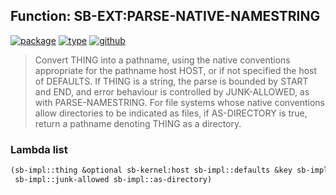 ## Function: SB-EXT:PARSE-NATIVE-NAMESTRING
[![package](https://img.shields.io/badge/Package-SB--EXT-5f9ea0.svg?style=social&colorA=999999)](../) [![type](https://img.shields.io/badge/Type-Function-5f9ea0.svg?style=social&colorA=999999)](../#function) [![github](https://img.shields.io/badge/GitHub-View_the_source-5f9ea0.svg?style=social&colorA=999999&logo=github)](https://github.com/sbcl/sbcl/blob/master/src/code/target-pathname.lisp/) 

> Convert THING into a pathname, using the native conventions
> appropriate for the pathname host HOST, or if not specified the
> host of DEFAULTS.  If THING is a string, the parse is bounded by
> START and END, and error behaviour is controlled by JUNK-ALLOWED,
> as with PARSE-NAMESTRING.  For file systems whose native
> conventions allow directories to be indicated as files, if
> AS-DIRECTORY is true, return a pathname denoting THING as a
> directory.

### Lambda list
```cl
(sb-impl::thing &optional sb-kernel:host sb-impl::defaults &key sb-impl::start sb-impl::end
 sb-impl::junk-allowed sb-impl::as-directory)
```
